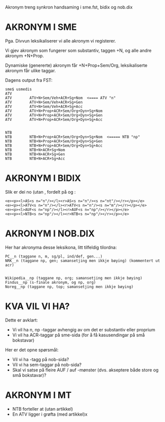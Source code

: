 

Akronym treng synkron handsaming i sme.fst, bidix og nob.dix


# AKRONYM I SME


Pga. Divvun leksikaliserer vi alle akronym vi registerer.


Vi gjev akronym som fungerer som substantiv, taggen +N, 
og alle andre akronym +N+Prop.


Dynamiske (genererte) akronym får +N+Prop+Sem/Org, leksikaliserte 
akronym får ulike taggar.










Dagens output fra FST:
```
sme$ usmedis
ATV
ATV        ATV+N+Sem/Veh+ACR+Sg+Nom  <==== ATV "n"
ATV        ATV+N+Sem/Veh+ACR+Sg+Gen
ATV        ATV+N+Sem/Veh+ACR+Sg+Acc
ATV        ATV+N+Prop+ACR+Sem/Org+Dyn+Sg+Nom
ATV        ATV+N+Prop+ACR+Sem/Org+Dyn+Sg+Gen
ATV        ATV+N+Prop+ACR+Sem/Org+Dyn+Sg+Acc


NTB
NTB        NTB+N+Prop+ACR+Sem/Org+Dyn+Sg+Nom  <===== NTB "np"
NTB        NTB+N+Prop+ACR+Sem/Org+Dyn+Sg+Gen
NTB        NTB+N+Prop+ACR+Sem/Org+Dyn+Sg+Acc
NTB        NTB+N+ACR+Sg+Nom
NTB        NTB+N+ACR+Sg+Gen
NTB        NTB+N+ACR+Sg+Acc
```




# AKRONYM I BIDIX


Slik er dei no (utan <acr>, fordelt på <n> og <np>:


```
<e><p><l>AS<s n="n"/></l><r>AS<s n="n"/><s n="nt"/></r></p></e>
<e><p><l>ATV<s n="n"/></l><r>ATV<s n="n"/><s n="m"/></r></p></e>
<e><p><l>AUF<s n="np"/></l><r>AUF<s n="np"/></r></p></e>
<e><p><l>NTB<s n="np"/></l><r>NTB<s n="np"/></r></p></e>
```




# AKRONYM I NOB.DIX


Her har akronyma desse leksikona, litt tilfeldig tilordna:


```
PC__n (taggane n, m, sg/pl, ind/def, gen...)
NRK__n (taggane np, gen; samansetjing men ikkje bøying) (kommentert ut acr)


Wikipedia__np (taggane np, org; samansetjing men ikkje bøying)
Findus__np (s-finale akronym, og np, org)
Noreg__np (taggane np, top; samansetjing men ikkje bøying)
```




# KVA VIL VI HA?


Dette er avklart:


* Vi vil ha n, np -taggar avhengig av om det er substantiv eller proprium
* Vi vil ha ACR-taggar på sme-sida (for å få kasusendingar på små bokstavar)


Her er det opne spørsmål:


* Vil vi ha <acr>-tagg på nob-sida?
* Vil vi ha sem-taggar på nob-sida?
* Skal vi satse på fleire AUF / auf -mønster (dvs. akseptere både store og små bokstavar)?








# AKRONYM I MT


* NTB forteller at (utan artikkel)
* En ATV ligger i grøfta (med artikkel)x




